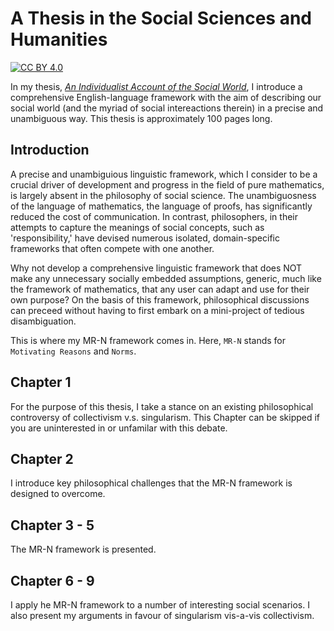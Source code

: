 # A Thesis in the Social Sciences and Humanities

[![CC BY 4.0][cc-by-shield]][cc-by]

[cc-by]: http://creativecommons.org/licenses/by/4.0/
[cc-by-image]: https://i.creativecommons.org/l/by/4.0/88x31.png
[cc-by-shield]: https://img.shields.io/badge/License-CC%20BY%204.0-lightgrey.svg

In my thesis, [*An Individualist Account of the Social World*](https://github.com/Weidsn/An-Individualist-Account-of-the-Social-World/blob/main/An%20Individualist%20Account%20of%20the%20Social%20World.pdf), I introduce a comprehensive English-language framework with the aim of describing our social world (and the myriad of social intereactions therein) in a precise and unambiguous way. This thesis is approximately 100 pages long. 

## Introduction

A precise and unambiguious linguistic framework, which I consider to be a crucial driver of development and progress in the field of pure mathematics, is largely absent in the philosophy of social science. The unambiguosness of the language of mathematics, the language of proofs, has significantly reduced the cost of communication. In contrast, philosophers, in their attempts to capture the meanings of social concepts, such as 'responsibility,' have devised numerous isolated, domain-specific frameworks that often compete with one another. 

Why not develop a comprehensive linguistic framework that does NOT make any unnecessary socially embedded assumptions, generic, much like the framework of mathematics, that any user can adapt and use for their own purpose? On the basis of this framework, philosophical discussions can preceed without having to first embark on a mini-project of tedious disambiguation. 

This is where my MR-N framework comes in. Here, ```MR-N``` stands for ```Motivating Reasons``` and ```Norms```.

## Chapter 1
For the purpose of this thesis, I take a stance on an existing philosophical controversy of collectivism v.s. singularism. This Chapter can be skipped if you are uninterested in or unfamilar with this debate. 

## Chapter 2
I introduce key philosophical challenges that the MR-N framework is designed to overcome. 

## Chapter 3 - 5
The MR-N framework is presented. 

## Chapter 6 - 9
I apply he MR-N framework to a number of interesting social scenarios. I also present my arguments in favour of singularism vis-a-vis collectivism. 
